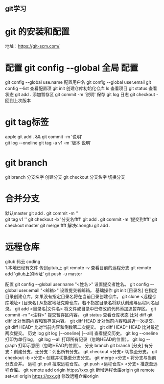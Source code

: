 <!--
 * @Author: your name
 * @Date: 2020-12-04 11:29:33
 * @LastEditTime: 2020-12-04 15:49:36
 * @LastEditors: Please set LastEditors
 * @Description: In User Settings Edit
 * @FilePath: \mengmwq.github.io\source\_posts\git.md
-->
## git学习


#  git 的安装和配置
地址：https://git-scm.com/
# 配置   git  config  --global  全局  配置
git config --global use.name 配置用户名
git config --global user.email
git config --list 查看配置项
git init  创建仓库初始化仓库
ls 查看项目
git status 查看状态
git add . 添加暂存区
git commit -m '说明'  保存
git log  日志
git checkout - 回到上次版本
# git tag标签
apple  git add . && git commit -m  '说明'  
git  log --oneline
git tag -a v1 -m  '版本 说明'

#  git branch

git branch 分支名字           创建分支
git  checkout    分支名字     切换分支


# 合并分支
默认master  git add  . 
  git commit -m ''  
   git tag  v1 '' 
     git checkout -b  '分支名ffff'
     git add .  git commit -m '提交到ffff'
     git checkout master 
     git merge ffff
     解决chongtu
     git add .

# 远程仓库
gitub  码云  coding  
1.本地已经有文件 传到gitub上
git remote -v 查看目前的远程分支
git remote add  'gitub上的地址'
git push -u master


配置
git config --global user.name "<姓名>" 设置提交者姓名。
git config --global user.email "<邮箱>" 设置提交者邮箱。
基础操作
git init [目录名] 在指定目录创建仓库，如果没有指定目录名将在当前目录创建仓库。
git clone <远程仓库地址> [目录名] 从指定地址克隆仓库，若不指定目录名将默认创建与远程同名目录。
git add <目录名|文件名> 将文件或目录中已修改的代码添加追暂存区。
git commit -m "<注释>" 提交暂存区内容。
git status 查看仓库状态
比对 diff
git diff 比对当前内容和暂存区内容。
git diff HEAD 比对当前内容和最近一次提交。
git diff HEAD^ 比对当前内容和倒数第二次提交。
git diff HEAD^ HEAD 比对最近两次提交。
历史 log
git log [--oneline] [--all] 查看提交历史。
git log --oneline 打印为单行log。
git log --all 打印所有记录（忽略HEAD的位置）。
git log --graph 打印示意图（忽略HEAD的位置）。
分支 branch
git branch [分支] 有分支：创建分支，无分支：列出所有分支。
git checkout <分支> 切换至分支。
git checkout -b <分支> 创建并切换至分支分支。
git merge <分支> 将分支与当前分支合并。
远程
git pull 拉取远程仓库。
git push <远程仓库> <分支> 推送至远程仓库。
git remote add origin https://xxx.git 新增远程仓库origin
git remote set-url origin https://xxx.git 修改远程仓库origin

 

